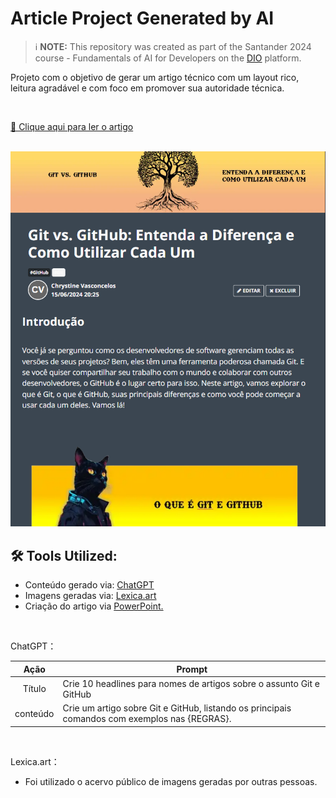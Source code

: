 # Article Project Generated by AI

> ℹ️ **NOTE:** This repository was created as part of the Santander 2024 course - Fundamentals of AI for Developers on the [DIO](https://dio.me) platform.

Projeto com o objetivo de gerar um artigo técnico com um layout rico, leitura agradável e com foco em promover sua autoridade técnica.

<br>

<a href="https://web.dio.me/articles/git-vs-github-entenda-a-diferenca-e-como-utilizar-cada-um?back=%2Farticles&page=1&order=oldest"> 📃 Clique aqui para ler o artigo</a>

<br>

<img src="./src/img/artigo.png" alt="Foto do Arquivo na página da DIO.">

<br>

## 🛠️ Tools Utilized:

- Conteúdo gerado via: [ChatGPT](https://chat.openai.com/)
- Imagens geradas via: [Lexica.art](https://lexica.art/)
- Criação do artigo via [PowerPoint.](https://www.microsoft.com/en/microsoft-365/powerpoint)

<br>

ChatGPT：

|   Ação   | Prompt                                                                                        |
| :------: | --------------------------------------------------------------------------------------------- |
|  Título  | Crie 10 headlines para nomes de artigos sobre o assunto Git e GitHub                          |
| conteúdo | Crie um artigo sobre Git e GitHub, listando os principais comandos com exemplos nas {REGRAS}. |

<br>

Lexica.art：

- Foi utilizado o acervo público de imagens geradas por outras pessoas.
